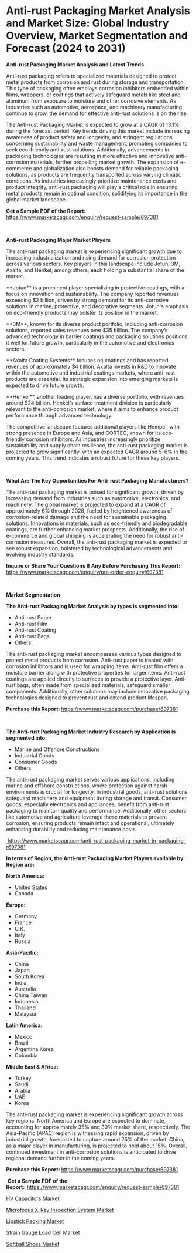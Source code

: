 <p><h1>Anti-rust Packaging Market Analysis and Market Size: Global Industry Overview, Market Segmentation and Forecast (2024 to 2031)</h1></p><p><strong>Anti-rust Packaging Market Analysis and Latest Trends</strong></p>
<p><p>Anti-rust packaging refers to specialized materials designed to protect metal products from corrosion and rust during storage and transportation. This type of packaging often employs corrosion inhibitors embedded within films, wrappers, or coatings that actively safeguard metals like steel and aluminum from exposure to moisture and other corrosive elements. As industries such as automotive, aerospace, and machinery manufacturing continue to grow, the demand for effective anti-rust solutions is on the rise.</p><p>The Anti-rust Packaging Market is expected to grow at a CAGR of 13.1% during the forecast period. Key trends driving this market include increasing awareness of product safety and longevity, and stringent regulations concerning sustainability and waste management, prompting companies to seek eco-friendly anti-rust solutions. Additionally, advancements in packaging technologies are resulting in more effective and innovative anti-corrosion materials, further propelling market growth. The expansion of e-commerce and globalization also boosts demand for reliable packaging solutions, as products are frequently transported across varying climatic conditions. As industries increasingly prioritize maintenance costs and product integrity, anti-rust packaging will play a critical role in ensuring metal products remain in optimal condition, solidifying its importance in the global market landscape.</p></p>
<p><strong>Get a Sample PDF of the Report:&nbsp;</strong> <a href="https://www.marketscagr.com/enquiry/request-sample/697381?utm_campaign=1265&utm_medium=2&utm_source=Github&utm_content=ia&utm_term=29092024&utm_id=anti-rust-packaging">https://www.marketscagr.com/enquiry/request-sample/697381</a></p>
<p>&nbsp;</p>
<p><strong>Anti-rust Packaging Major Market Players</strong></p>
<p><p>The anti-rust packaging market is experiencing significant growth due to increasing industrialization and rising demand for corrosion protection across various sectors. Key players in this landscape include Jotun, 3M, Axalta, and Henkel, among others, each holding a substantial share of the market.</p><p>**Jotun** is a prominent player specializing in protective coatings, with a focus on innovation and sustainability. The company reported revenues exceeding $2 billion, driven by strong demand for its anti-corrosive solutions in marine, protective, and decorative segments. Jotun's emphasis on eco-friendly products may bolster its position in the market.</p><p>**3M**, known for its diverse product portfolio, including anti-corrosion solutions, reported sales revenues over $35 billion. The company’s advanced technology in barrier coatings and packaging solutions positions it well for future growth, particularly in the automotive and electronics sectors.</p><p>**Axalta Coating Systems** focuses on coatings and has reported revenues of approximately $4 billion. Axalta invests in R&D to innovate within the automotive and industrial coatings markets, where anti-rust products are essential. Its strategic expansion into emerging markets is expected to drive future growth.</p><p>**Henkel**, another leading player, has a diverse portfolio, with revenues around $24 billion. Henkel’s surface treatment division is particularly relevant to the anti-corrosion market, where it aims to enhance product performance through advanced technology.</p><p>The competitive landscape features additional players like Hempel, with strong presence in Europe and Asia, and CORTEC, known for its eco-friendly corrosion inhibitors. As industries increasingly prioritize sustainability and supply chain resilience, the anti-rust packaging market is projected to grow significantly, with an expected CAGR around 5-6% in the coming years. This trend indicates a robust future for these key players.</p></p>
<p>&nbsp;</p>
<p><strong>What Are The Key Opportunities For Anti-rust Packaging Manufacturers?</strong></p>
<p><p>The anti-rust packaging market is poised for significant growth, driven by increasing demand from industries such as automotive, electronics, and machinery. The global market is projected to expand at a CAGR of approximately 6% through 2028, fueled by heightened awareness of corrosion-related damage and the need for sustainable packaging solutions. Innovations in materials, such as eco-friendly and biodegradable coatings, are further enhancing market prospects. Additionally, the rise of e-commerce and global shipping is accelerating the need for robust anti-corrosion measures. Overall, the anti-rust packaging market is expected to see robust expansion, bolstered by technological advancements and evolving industry standards.</p></p>
<p><strong>Inquire or Share Your Questions If Any Before Purchasing This Report:</strong> <a href="https://www.marketscagr.com/enquiry/pre-order-enquiry/697381?utm_campaign=1265&utm_medium=2&utm_source=Github&utm_content=ia&utm_term=29092024&utm_id=anti-rust-packaging">https://www.marketscagr.com/enquiry/pre-order-enquiry/697381</a></p>
<p>&nbsp;</p>
<p><strong>Market Segmentation</strong></p>
<p><strong>The Anti-rust Packaging Market Analysis by types is segmented into:</strong></p>
<p><ul><li>Anti-rust Paper</li><li>Anti-rust Film</li><li>Anti-rust Coating</li><li>Anti-rust Bags</li><li>Others</li></ul></p>
<p><p>The anti-rust packaging market encompasses various types designed to protect metal products from corrosion. Anti-rust paper is treated with corrosion inhibitors and is used for wrapping items. Anti-rust film offers a moisture barrier along with protective properties for larger items. Anti-rust coatings are applied directly to surfaces to provide a protective layer. Anti-rust bags, often made from specialized materials, safeguard smaller components. Additionally, other solutions may include innovative packaging technologies designed to prevent rust and extend product lifespan.</p></p>
<p><strong>Purchase this Report:&nbsp;</strong><a href="https://www.marketscagr.com/purchase/697381?utm_campaign=1265&utm_medium=2&utm_source=Github&utm_content=ia&utm_term=29092024&utm_id=anti-rust-packaging">https://www.marketscagr.com/purchase/697381</a></p>
<p>&nbsp;</p>
<p><strong>The Anti-rust Packaging Market Industry Research by Application is segmented into:</strong></p>
<p><ul><li>Marine and Offshore Constructions</li><li>Industrial Goods</li><li>Consumer Goods</li><li>Others</li></ul></p>
<p><p>The anti-rust packaging market serves various applications, including marine and offshore constructions, where protection against harsh environments is crucial for longevity. In industrial goods, anti-rust solutions safeguard machinery and equipment during storage and transit. Consumer goods, especially electronics and appliances, benefit from anti-rust packaging to maintain quality and performance. Additionally, other sectors like automotive and agriculture leverage these materials to prevent corrosion, ensuring products remain intact and operational, ultimately enhancing durability and reducing maintenance costs.</p></p>
<p><a href="https://www.marketscagr.com/anti-rust-packaging-market-in-packaging-r697381?utm_campaign=1265&utm_medium=2&utm_source=Github&utm_content=ia&utm_term=29092024&utm_id=anti-rust-packaging">&nbsp;https://www.marketscagr.com/anti-rust-packaging-market-in-packaging-r697381</a></p>
<p><strong>In terms of Region, the Anti-rust Packaging Market Players available by Region are:</strong></p>
<p>
    <p> <strong> North America: </strong>
        <ul>
            <li>United States</li>
            <li>Canada</li>
        </ul>
        </p> 
    <p> <strong> Europe: </strong>
        <ul>
            <li>Germany</li>
            <li>France</li>
            <li>U.K.</li>
            <li>Italy</li>
            <li>Russia</li>
        </ul>
        </p> 
    <p> <strong> Asia-Pacific: </strong>
        <ul>
            <li>China</li>
            <li>Japan</li>
            <li>South Korea</li>
            <li>India</li>
            <li>Australia</li>
            <li>China Taiwan</li>
            <li>Indonesia</li>
            <li>Thailand</li>
            <li>Malaysia</li>
        </ul>
        </p> 
    <p> <strong> Latin America: </strong>
        <ul>
            <li>Mexico</li>
            <li>Brazil</li>
            <li>Argentina Korea</li>
            <li>Colombia</li>
        </ul>
        </p> 
    <p> <strong> Middle East & Africa: </strong>
        <ul>
            <li>Turkey</li>
            <li>Saudi</li>
            <li>Arabia</li>
            <li>UAE</li>
            <li>Korea</li>
        </ul>
    </p>
    </p>
<p><p>The anti-rust packaging market is experiencing significant growth across key regions. North America and Europe are expected to dominate, accounting for approximately 35% and 30% market share, respectively. The Asia-Pacific (APAC) region is witnessing rapid expansion, driven by industrial growth, forecasted to capture around 25% of the market. China, as a major player in manufacturing, is projected to hold about 15%. Overall, continued investment in anti-corrosion solutions is anticipated to drive regional demand further in the coming years.</p></p>
<p><strong>Purchase this Report: </strong><a href="https://www.marketscagr.com/purchase/697381?utm_campaign=1265&utm_medium=2&utm_source=Github&utm_content=ia&utm_term=29092024&utm_id=anti-rust-packaging">https://www.marketscagr.com/purchase/697381</a></p>
<p>&nbsp;<strong>Get a Sample PDF of the Report:&nbsp;&nbsp;</strong><a href="https://www.marketscagr.com/enquiry/request-sample/697381?utm_campaign=1265&utm_medium=2&utm_source=Github&utm_content=ia&utm_term=29092024&utm_id=anti-rust-packaging">https://www.marketscagr.com/enquiry/request-sample/697381</a></p>
<p><strong></strong></p>
<p><p><a href="https://issuu.com/reportprime-2/docs/hv-capacitors-market-size-2030.pptx_1e9171486f4570?utm_campaign=1265&utm_medium=2&utm_source=Github&utm_content=ia&utm_term=29092024&utm_id=anti-rust-packaging">HV Capacitors Market</a></p><p><a href="https://issuu.com/reportprime-2/docs/microfocus-x-ray-inspection-system-_338db4806ef768?utm_campaign=1265&utm_medium=2&utm_source=Github&utm_content=ia&utm_term=29092024&utm_id=anti-rust-packaging">Microfocus X-Ray Inspection System Market</a></p><p><a href="https://www.linkedin.com/pulse/exploring-lipstick-packing-market-dynamics-global-trends-future-wfi4c?utm_campaign=1265&utm_medium=2&utm_source=Github&utm_content=ia&utm_term=29092024&utm_id=anti-rust-packaging">Lipstick Packing Market</a></p><p><a href="https://www.linkedin.com/pulse/strain-gauge-load-cell-market-research-report-exploring-size-vgfdf?utm_campaign=1265&utm_medium=2&utm_source=Github&utm_content=ia&utm_term=29092024&utm_id=anti-rust-packaging">Strain Gauge Load Cell Market</a></p><p><a href="https://www.linkedin.com/pulse/what-current-future-prospects-softball-shoes-market-analysis-cxw2c?utm_campaign=1265&utm_medium=2&utm_source=Github&utm_content=ia&utm_term=29092024&utm_id=anti-rust-packaging">Softball Shoes Market</a></p></p>